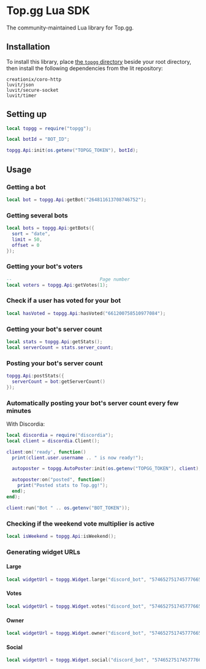 # Top.gg Lua SDK

The community-maintained Lua library for Top.gg.

## Installation

To install this library, place [the `topgg` directory](https://github.com/top-gg-community/lua-sdk/tree/main/topgg) beside your root directory, then install the following dependencies from the lit repository:

```
creationix/coro-http
luvit/json
luvit/secure-socket
luvit/timer
```

## Setting up

```lua
local topgg = require("topgg");

local botId = "BOT_ID";

topgg.Api:init(os.getenv("TOPGG_TOKEN"), botId);
```

## Usage

### Getting a bot

```lua
local bot = topgg.Api:getBot("264811613708746752");
```

### Getting several bots

```lua
local bots = topgg.Api:getBots({
  sort = "date",
  limit = 50,
  offset = 0
});
```

### Getting your bot's voters

```lua
--                                Page number
local voters = topgg.Api:getVotes(1);
```

### Check if a user has voted for your bot

```lua
local hasVoted = topgg.Api:hasVoted("661200758510977084");
```

### Getting your bot's server count

```lua
local stats = topgg.Api:getStats();
local serverCount = stats.server_count;
```

### Posting your bot's server count

```lua
topgg.Api:postStats({
  serverCount = bot:getServerCount()
});
```

### Automatically posting your bot's server count every few minutes

With Discordia:

```lua
local discordia = require("discordia");
local client = discordia.Client();

client:on('ready', function()
  print(client.user.username .. " is now ready!");

  autoposter = topgg.AutoPoster:init(os.getenv("TOPGG_TOKEN"), client);

  autoposter:on("posted", function()
    print("Posted stats to Top.gg!");
  end);
end);

client:run("Bot " .. os.getenv("BOT_TOKEN"));
```

### Checking if the weekend vote multiplier is active

```lua
local isWeekend = topgg.Api:isWeekend();
```

### Generating widget URLs

#### Large

```lua
local widgetUrl = topgg.Widget.large("discord_bot", "574652751745777665");
```

#### Votes

```lua
local widgetUrl = topgg.Widget.votes("discord_bot", "574652751745777665");
```

#### Owner

```lua
local widgetUrl = topgg.Widget.owner("discord_bot", "574652751745777665");
```

#### Social

```lua
local widgetUrl = topgg.Widget.social("discord_bot", "574652751745777665");
```